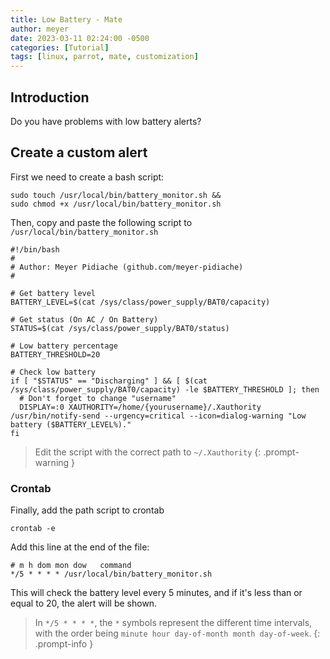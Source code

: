 ```yaml
---
title: Low Battery - Mate
author: meyer
date: 2023-03-11 02:24:00 -0500
categories: [Tutorial]
tags: [linux, parrot, mate, customization]
---
```


## Introduction

Do you have problems with low battery alerts?

## Create a custom alert

First we need to create a bash script:

```shell
sudo touch /usr/local/bin/battery_monitor.sh && 
sudo chmod +x /usr/local/bin/battery_monitor.sh
```

Then, copy and paste the following script to `/usr/local/bin/battery_monitor.sh`

```shell
#!/bin/bash
#
# Author: Meyer Pidiache (github.com/meyer-pidiache)
#

# Get battery level
BATTERY_LEVEL=$(cat /sys/class/power_supply/BAT0/capacity)

# Get status (On AC / On Battery)
STATUS=$(cat /sys/class/power_supply/BAT0/status)

# Low battery percentage
BATTERY_THRESHOLD=20

# Check low battery
if [ "$STATUS" == "Discharging" ] && [ $(cat /sys/class/power_supply/BAT0/capacity) -le $BATTERY_THRESHOLD ]; then
  # Don't forget to change "username"
  DISPLAY=:0 XAUTHORITY=/home/{yourusername}/.Xauthority /usr/bin/notify-send --urgency=critical --icon=dialog-warning "Low battery ($BATTERY_LEVEL%)."
fi
```

> Edit the script with the correct path to `~/.Xauthority`
{: .prompt-warning }

### Crontab

Finally, add the path script to crontab

```shell
crontab -e
```

Add this line at the end of the file:

```shell
# m h dom mon dow   command
*/5 * * * * /usr/local/bin/battery_monitor.sh
```

This will check the battery level every 5 minutes, and if it's less than or equal to 20, the alert will be shown.

> In `*/5 * * * *`, the `*` symbols represent the different time intervals, with the order being `minute hour day-of-month month day-of-week`.
{: .prompt-info }